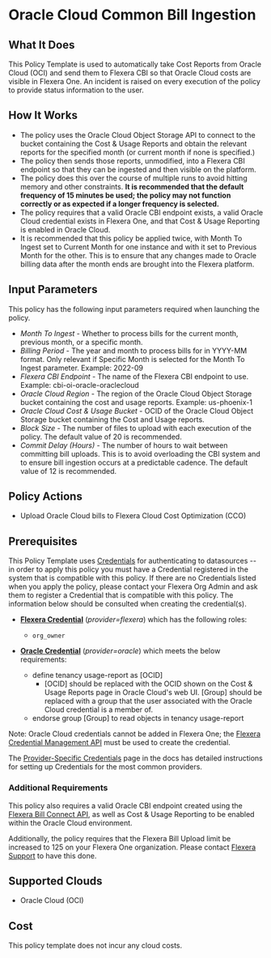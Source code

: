 # Oracle Cloud Common Bill Ingestion

## What It Does

This Policy Template is used to automatically take Cost Reports from Oracle Cloud (OCI) and send them to Flexera CBI so that Oracle Cloud costs are visible in Flexera One. An incident is raised on every execution of the policy to provide status information to the user.

## How It Works

- The policy uses the Oracle Cloud Object Storage API to connect to the bucket containing the Cost & Usage Reports and obtain the relevant reports for the specified month (or current month if none is specified.)
- The policy then sends those reports, unmodified, into a Flexera CBI endpoint so that they can be ingested and then visible on the platform.
- The policy does this over the course of multiple runs to avoid hitting memory and other constraints. **It is recommended that the default frequency of 15 minutes be used; the policy may not function correctly or as expected if a longer frequency is selected.**
- The policy requires that a valid Oracle CBI endpoint exists, a valid Oracle Cloud credential exists in Flexera One, and that Cost & Usage Reporting is enabled in Oracle Cloud.
- It is recommended that this policy be applied twice, with Month To Ingest set to Current Month for one instance and with it set to Previous Month for the other. This is to ensure that any changes made to Oracle billing data after the month ends are brought into the Flexera platform.

## Input Parameters

This policy has the following input parameters required when launching the policy.

- *Month To Ingest* - Whether to process bills for the current month, previous month, or a specific month.
- *Billing Period* - The year and month to process bills for in YYYY-MM format. Only relevant if Specific Month is selected for the Month To Ingest parameter. Example: 2022-09
- *Flexera CBI Endpoint* - The name of the Flexera CBI endpoint to use. Example: cbi-oi-oracle-oraclecloud
- *Oracle Cloud Region* - The region of the Oracle Cloud Object Storage bucket containing the cost and usage reports. Example: us-phoenix-1
- *Oracle Cloud Cost & Usage Bucket* - OCID of the Oracle Cloud Object Storage bucket containing the Cost and Usage reports.
- *Block Size* - The number of files to upload with each execution of the policy. The default value of 20 is recommended.
- *Commit Delay (Hours)* - The number of hours to wait between committing bill uploads. This is to avoid overloading the CBI system and to ensure bill ingestion occurs at a predictable cadence. The default value of 12 is recommended.

## Policy Actions

- Upload Oracle Cloud bills to Flexera Cloud Cost Optimization (CCO)

## Prerequisites

This Policy Template uses [Credentials](https://docs.flexera.com/flexera/EN/Automation/ManagingCredentialsExternal.htm) for authenticating to datasources -- in order to apply this policy you must have a Credential registered in the system that is compatible with this policy. If there are no Credentials listed when you apply the policy, please contact your Flexera Org Admin and ask them to register a Credential that is compatible with this policy. The information below should be consulted when creating the credential(s).

- [**Flexera Credential**](https://docs.flexera.com/flexera/EN/Automation/ProviderCredentials.htm) (*provider=flexera*) which has the following roles:
  - `org_owner`

- [**Oracle Credential**](https://docs.flexera.com/flexera/EN/Automation/ProviderCredentials.htm#automationadmin_3335267112_1121578) (*provider=oracle*) which meets the below requirements:
  - define tenancy usage-report as [OCID]
    - [OCID] should be replaced with the OCID shown on the Cost & Usage Reports page in Oracle Cloud's web UI. [Group] should be replaced with a group that the user associated with the Oracle Cloud credential is a member of.
  - endorse group [Group] to read objects in tenancy usage-report

Note: Oracle Cloud credentials cannot be added in Flexera One; the [Flexera Credential Management API](https://reference.rightscale.com/cred-management/#/Credentials/Credentials_create_oracle) must be used to create the credential.

The [Provider-Specific Credentials](https://docs.flexera.com/flexera/EN/Automation/ProviderCredentials.htm) page in the docs has detailed instructions for setting up Credentials for the most common providers.

### Additional Requirements

This policy also requires a valid Oracle CBI endpoint created using the [Flexera Bill Connect API](https://reference.rightscale.com/optima-bill/#/CBIBillConnects/CBIBillConnects_create), as well as Cost & Usage Reporting to be enabled within the Oracle Cloud environment.

Additionally, the policy requires that the Flexera Bill Upload limit be increased to 125 on your Flexera One organization. Please contact [Flexera Support](https://community.flexera.com/t5/Using-the-Case-Portal/Contact-Flexera-support/ta-p/94684) to have this done.

## Supported Clouds

- Oracle Cloud (OCI)

## Cost

This policy template does not incur any cloud costs.
